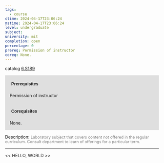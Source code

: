 ```yaml
---
tags:
  - course
ctime: 2024-04-17T23:06:24
mstime: 2024-04-17T23:06:24
level: undergraduate
subject: 
university: mit
completion: open
percentage: 0
prereq: Permission of instructor
coreq: None.
---
```


catalog [6.S189](http://student.mit.edu/catalog/m6e.html#6.S189)

<span style="display: block; padding: 15px; background-color: rgb(100, 100, 100, 0.2);"><font id="m_prereq3528_0" style="display: block; font-family: Arial, sans-serif; font-weight: bold; padding: 5px">Prerequisites</font><br><span id="prereq3528_0">Permission of instructor</span></span>
<span style="display: block; padding: 15px; background-color: rgb(100, 100, 100, 0.2);"><font id="m_coreq3528_0" style="display: block; font-family: Arial, sans-serif; font-weight: bold; padding: 5px">Corequisites</font><br><span id="coreq3528_0">None.</span></span>

<font style="">Description:</font>
<font style="color: grey; font-size: 0.8rem;">Laboratory subject that covers content not offered in the regular curriculum. Consult department to learn of offerings for a particular term.</font>



---

<< HELLO, WORLD >>
